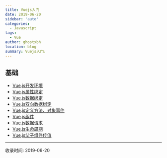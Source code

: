 ```yaml
---
title: Vuejs入门
date: 2019-06-20
sidebar: 'auto'
categories:
  - Javascript
tags:
  - Vue
author: ghostxbh
location: blog
summary: Vuejs入门。
---
```


## 基础
- [Vue.js开发环境](2019-06-21-basic-install.md)
- [Vue.js属性绑定](2019-06-21-basic-bind-properties.md)
- [Vue.js数据绑定](2019-06-26-basic-bind-data.md)
- [Vue.js双向数据绑定](2019-06-26-basic-two-way-bind.md)
- [Vue.js定义方法、对象事件](2019-06-26-basic-method-event.md)
- [Vue.js组件](2019-07-01-basic-component.md)
- [Vue.js数据请求](2019-07-11-basic-data-request.md)
- [Vue.js生命周期](2019-07-11-basic-life-cycle.md)
- [Vue.js父子组件传值](2019-07-11-basic-pass-value.md)

---
收录时间: 2019-06-20

<Vssue :title="$title" />